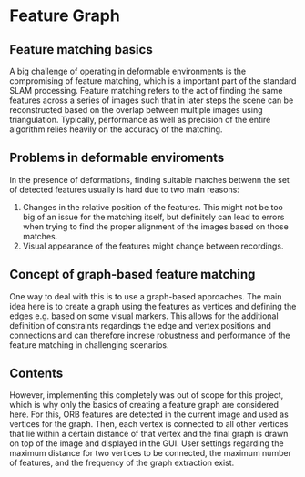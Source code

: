 # Feature Graph

## Feature matching basics

A big challenge of operating in deformable environments is the compromising of feature matching, which is a important part of the standard SLAM processing.
Feature matching refers to the act of finding the same features across a series of images such that in later steps the scene can be reconstructed based on the overlap between multiple images using triangulation.
Typically, performance as well as precision of the entire algorithm relies heavily on the accuracy of the matching.

## Problems in deformable enviroments

In the presence of deformations, finding suitable matches betwenn the set of detected features usually is hard due to two main reasons:
1. Changes in the relative position of the features. This might not be too big of an issue for the matching itself, but definitely can lead to errors when trying to find the proper alignment of the images based on those matches.
1. Visual appearance of the features might change between recordings.

## Concept of graph-based feature matching

One way to deal with this is to use a graph-based approaches.
The main idea here is to create a graph using the features as vertices and defining the edges e.g. based on some visual markers.
This allows for the additional definition of constraints regardings the edge and vertex positions and connections and can therefore increse robustness and performance of the feature matching in challenging scenarios.

## Contents

However, implementing this completely was out of scope for this project, which is why only the basics of creating a feature graph are considered here.
For this, ORB features are detected in the current image and used as vertices for the graph.
Then, each vertex is connected to all other vertices that lie within a certain distance of that vertex and the final graph is drawn on top of the image and displayed in the GUI.
User settings regarding the maximum distance for two vertices to be connected, the maximum number of features, and the frequency of the graph extraction exist.
